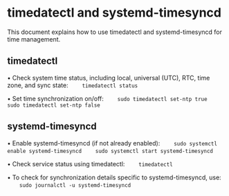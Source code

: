# timedatectl and systemd-timesyncd

This document explains how to use timedatectl and systemd-timesyncd for time management.

## timedatectl

• Check system time status, including local, universal (UTC), RTC, time zone, and sync state:
  `timedatectl status`

• Set time synchronization on/off:
  `sudo timedatectl set-ntp true`
  `sudo timedatectl set-ntp false`

## systemd-timesyncd

• Enable systemd-timesyncd (if not already enabled):
  `sudo systemctl enable systemd-timesyncd`
  `sudo systemctl start systemd-timesyncd`

• Check service status using timedatectl:
  `timedatectl`

• To check for synchronization details specific to systemd-timesyncd, use:
  `sudo journalctl -u systemd-timesyncd`
